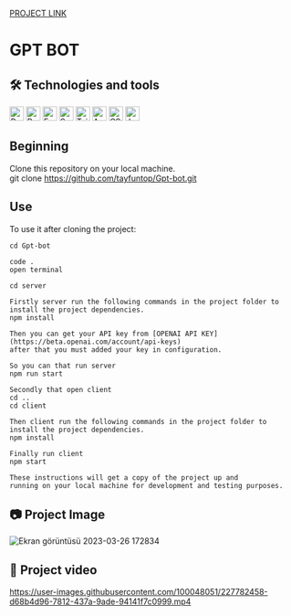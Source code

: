 [PROJECT LINK](https://www.tayfuntp.com)

# GPT BOT

## 🛠  Technologies and tools

<p>
<img src="https://img.shields.io/badge/React-282C34?logo=react&logoColor=61DAFB" alt="React logo" title="React" height="25" />
<img src="https://img.shields.io/badge/OpenAI-282C34?logo=OpenAI&logoColor=7f00ff" alt="React logo" title="React" height="25" />
<img src="https://img.shields.io/badge/Express.js-282C34?logo=express&logoColor=green" alt="Express logo" title="Express.js" height="25" />
<img src="https://img.shields.io/badge/Socket.IO-282C34?logo=Socket.IO&logoColor=d8d8d8" alt="Socket.io logo" title="Socket.io" height="25" />
<img src="https://img.shields.io/badge/Tailwind-282C34?logo=tailwind%20css&logoColor=38B2AC" alt="Tailwind logo" title="Tailwind" height="25" />
<img src="https://img.shields.io/badge/Ant%20Design-282C34?logo=ant-design&logoColor=07a5f9" alt="Antd logo" title="Antd" height="25" />
<img src="https://img.shields.io/badge/CSS3-282C34?logo=css3&logoColor=1572B6" alt="CSS3 logo" title="CSS3" height="25" />
<img src="https://img.shields.io/badge/JavaScript-282C34?logo=javascript&logoColor=F7DF1E" alt="JavaScript logo" title="JavaScript" height="25" />

</p>

## Beginning

Clone this repository on your local machine.
<br>
git clone https://github.com/tayfuntop/Gpt-bot.git

## Use

To use it after cloning the project:
```
cd Gpt-bot

code .
open terminal

cd server

Firstly server run the following commands in the project folder to install the project dependencies.
npm install

Then you can get your API key from [OPENAI API KEY](https://beta.openai.com/account/api-keys)
after that you must added your key in configuration.

So you can that run server
npm run start

Secondly that open client
cd .. 
cd client

Then client run the following commands in the project folder to install the project dependencies.
npm install

Finally run client
npm start

These instructions will get a copy of the project up and 
running on your local machine for development and testing purposes.
```

## 📷 Project Image

![Ekran görüntüsü 2023-03-26 172834](https://user-images.githubusercontent.com/100048051/227782568-f33e6604-1073-4e29-8ce8-e6229a726ec5.jpg)

## 🎥 Project video

https://user-images.githubusercontent.com/100048051/227782458-d68b4d96-7812-437a-9ade-94141f7c0999.mp4

